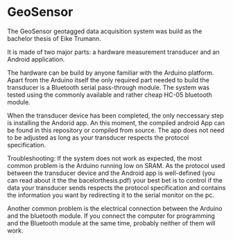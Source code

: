 # GeoSensor
The GeoSensor geotagged data acquisition system was build as the bachelor thesis of Eike Trumann.

It is made of two major parts: a hardware measurement transducer and an Android application.

The hardware can be build by anyone familiar with the Arduino platform. Apart from the Arduino itself the only required part needed to build the transducer is a Bluetooth serial pass-through module.
The system was tested using the commonly available and rather cheap HC-05 bluetooth module.

When the transducer device has been completed, the only neccessary step is installing the Andorid app. An this moment, the compiled android App can be found in this repository or compiled from source. 
The app does not need to be adjusted as long as your transducer respects the protocol specification.

Troubleshooting:
If the system does not work as expected, the most common problem is the Arduino running low on SRAM. As the protocol used between the transducer device and the Android app is well-defined (you can read about it the the bacelorthesis.pdf) your best bet is to control if the data your transducer sends respects the protocol specification and contains the information you want by redirecting it to the serial monitor on the pc.

Another common problem is the electrical connection between the Arduino and the bluetooth module. If you connect the computer for programming and the Bluetooth module at the same time, probably neither of them will work.
